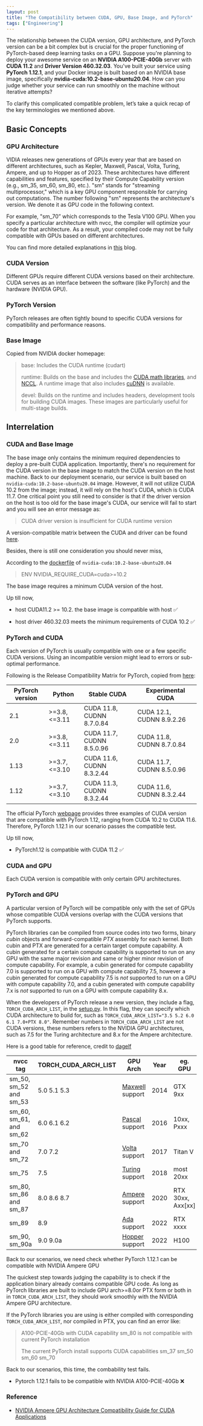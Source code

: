 ```yaml
---
layout: post
title: "The Compatibility between CUDA, GPU, Base Image, and PyTorch"
tags: ["Engineering"]
---
```


The relationship between the CUDA version, GPU architecture, and PyTorch version can be a bit complex but is crucial for the proper functioning of PyTorch-based deep learning tasks on a GPU.  Suppose you're planning to deploy your awesome service on an **NVIDIA A100-PCIE-40Gb** server with **CUDA 11.2** and **Driver Version 460.32.03**. You've built your service using **PyTorch 1.12.1**, and your Docker image is built based on an NVIDIA base image, specifically **nvidia-cuda:10.2-base-ubuntu20.04**. How can you judge whether your service can run smoothly on the machine without iterative attempts?

To clarify this complicated compatible problem,  let’s take a quick recap of the key terminologies we mentioned above. 


## Basic Concepts
### GPU Architecture

VIDIA releases new generations of GPUs every year that are based on different architectures, such as Kepler, Maxwell, Pascal, Volta, Turing, Ampere, and up to Hopper as of 2023. These architectures have different capabilities and features, specified by their Compute Capability version (e.g., sm_35, sm_60, sm_80, etc.). "sm" stands for "streaming multiprocessor," which is a key GPU component responsible for carrying out computations. The number following "sm" represents the architecture's version. We denote it as GPU code in the following context.

For example, "sm_70” which corresponds to the Tesla V100 GPU. When you specify a particular architecture with nvcc,  the compiler will optimize your code for that architecture. As a result, your compiled code may not be fully compatible with GPUs based on different architectures.

You can find more detailed explanations in [this](https://arnon.dk/matching-sm-architectures-arch-and-gencode-for-various-nvidia-cards/) blog.



### CUDA Version

Different GPUs require different CUDA versions based on their architecture. CUDA serves as an interface between the software (like PyTorch) and the hardware (NVIDIA GPU).

### PyTorch Version

PyTorch releases are often tightly bound to specific CUDA versions for compatibility and performance reasons.

### Base Image

Copied from NVIDIA docker homepage:

>  base: Includes the CUDA runtime (cudart)
>
> runtime: Builds on the base and includes the [CUDA math libraries](https://developer.nvidia.com/gpu-accelerated-libraries), and [NCCL](https://developer.nvidia.com/nccl). A runtime image that also includes [cuDNN](https://developer.nvidia.com/cudnn) is available.
>
> devel: Builds on the runtime and includes headers, development tools for building CUDA images. These images are particularly useful for multi-stage builds.

## Interrelation

### CUDA and Base Image

The base image only contains the minimum required dependencies to deploy a pre-built CUDA application.  Importantly, there's no requirement for the CUDA version in the base image to match the CUDA version on the host machine. Back to our deployment scenario, our service is built based on `nvidia-cuda:10.2-base-ubuntu20.04` image. However, it will not utilize CUDA 10.2 from the image; instead, it will rely on the host's CUDA, which is CUDA 11.7. One critical point you still need to consider is that if the driver version on the host is too old for the base image's CUDA, our service will fail to start and you will see an error message as:

>  CUDA driver version is insufficient for CUDA runtime version

A version-compatible matrix between the CUDA and driver can be found [here](https://docs.nvidia.com/deploy/cuda-compatibility/#minor-version-compatibility).

Besides, there is still one consideration you should never miss,

According to the [dockerfile](https://hub.docker.com/layers/andrewseidl/nvidia-cuda/10.2-base-ubuntu20.04/images/sha256-3d4e2bbbf5a85247db30cd3cc91ac4695dc0d093a1eead0933e0dbf09845d1b9?context=explore) of ``nvidia-cuda:10.2-base-ubuntu20.04``

> ENV NVIDIA_REQUIRE_CUDA=cuda>=10.2

The base image requires a minimum CUDA version of the host.

Up till now,

- host CUDA11.2 >= 10.2. the base image is compatible with host ✅

- host driver 460.32.03 meets the minimum requirements of CUDA 10.2 ✅

### PyTorch and CUDA

Each version of PyTorch is usually compatible with one or a few specific CUDA versions. Using an incompatible version might lead to errors or sub-optimal performance.

Following is the Release Compatibility Matrix for PyTorch, copied from [here](https://github.com/pytorch/pytorch/blob/main/RELEASE.md#release-compatibility-matrix):

| PyTorch version | Python        | Stable CUDA               | Experimental CUDA         |
| --------------- | ------------- | ------------------------- | ------------------------- |
| 2.1             | >=3.8, <=3.11 | CUDA 11.8, CUDNN 8.7.0.84 | CUDA 12.1, CUDNN 8.9.2.26 |
| 2.0             | >=3.8, <=3.11 | CUDA 11.7, CUDNN 8.5.0.96 | CUDA 11.8, CUDNN 8.7.0.84 |
| 1.13            | >=3.7, <=3.10 | CUDA 11.6, CUDNN 8.3.2.44 | CUDA 11.7, CUDNN 8.5.0.96 |
| 1.12            | >=3.7, <=3.10 | CUDA 11.3, CUDNN 8.3.2.44 | CUDA 11.6, CUDNN 8.3.2.44 |

The official PyTorch [webpage](https://pytorch.org/get-started/previous-versions/#v1121) provides three examples of CUDA version that are compatible with PyTorch 1.12, ranging from CUDA 10.2 to CUDA 11.6. Therefore, PyTorch 1.12.1 in our scenario passes the compatible test.

Up till now,

- PyTorch1.12 is compatible with CUDA 11.2 ✅



### CUDA and GPU

Each CUDA version is compatible with only certain GPU architectures. 



### PyTorch and GPU 
A particular version of PyTorch will be compatible only with the set of GPUs whose compatible CUDA versions overlap with the CUDA versions that PyTorch supports. 

PyTorch libraries can be compiled from source codes into two forms, binary *cubin* objects and forward-compatible *PTX* assembly for each kernel. Both cubin and PTX are generated for a certain target compute capability. A cubin generated for a certain compute capability is supported to run on any GPU with the same major revision and same or higher minor revision of compute capability. For example, a cubin generated for compute capability 7.0 is supported to run on a GPU with compute capability 7.5, however a cubin generated for compute capability 7.5 is *not* supported to run on a GPU with compute capability 7.0, and a cubin generated with compute capability 7.x is *not* supported to run on a GPU with compute capability 8.x.

When the developers of PyTorch release a new version, they include a flag, ``TORCH_CUDA_ARCH_LIST``, in the [setup.py](https://github.com/pytorch/pytorch/blob/78810d78e82f8e18dbc1c049a2b92e559ab567b2/setup.py#L134). In this flag, they can specify which CUDA architecture to build for, such as ``TORCH_CUDA_ARCH_LIST="3.5 5.2 6.0 6.1 7.0+PTX 8.0"``. Remember numbers in ``TORCH_CUDA_ARCH_LIST`` are not CUDA versions, these numbers refers to the NVIDIA GPU architectures, such as 7.5 for the Turing architecture and 8.x for the Ampere architecture.

Here is a good table for reference, credit to [dagelf](https://stackoverflow.com/questions/68496906/pytorch-installation-for-different-cuda-architectures/74962874#74962874)

| nvcc tag                | TORCH_CUDA_ARCH_LIST | GPU Arch                                                     | Year | eg. GPU           |
| ----------------------- | -------------------- | ------------------------------------------------------------ | ---- | ----------------- |
| sm_50, sm_52 and sm_53  | 5.0 5.1 5.3          | [Maxwell](https://en.wikipedia.org/wiki/Maxwell_(microarchitecture)) support | 2014 | GTX 9xx           |
| sm_60, sm_61, and sm_62 | 6.0 6.1 6.2          | [Pascal](https://en.wikipedia.org/wiki/Pascal_(microarchitecture)) support | 2016 | 10xx, Pxxx        |
| sm_70 and sm_72         | 7.0 7.2              | [Volta](https://en.wikipedia.org/wiki/Volta_(microarchitecture)) support | 2017 | Titan V           |
| sm_75                   | 7.5                  | [Turing](https://en.wikipedia.org/wiki/Turing_(microarchitecture)) support | 2018 | most 20xx         |
| sm_80, sm_86 and sm_87  | 8.0 8.6 8.7          | [Ampere](https://en.wikipedia.org/wiki/Ampere_(microarchitecture)) support | 2020 | RTX 30xx, Axx[xx] |
| sm_89                   | 8.9                  | [Ada](https://en.wikipedia.org/wiki/Ada_Lovelace_(microarchitecture)) support | 2022 | RTX xxxx          |
| sm_90, sm_90a           | 9.0 9.0a             | [Hopper](https://en.wikipedia.org/wiki/Hopper_(microarchitecture)) support | 2022 | H100              |

Back to our scenarios, we need check whether PyTorch 1.12.1 can be compatible with NVIDIA Ampere GPU

The quickest step towards judging the capability is to check if the application binary already contains compatible GPU code. As long as PyTorch libraries are built to include GPU arch>=8.0or PTX form or both in  in  ``TORCH_CUDA_ARCH_LIST``, they should work smoothly with the NVIDIA Ampere GPU architecture.

If the PyTorch libraries you are using is either compiled with corresponding ``TORCH_CUDA_ARCH_LIST``, nor compiled in PTX, you can find an error like:

> A100-PCIE-40Gb with CUDA capability sm_80 is not compatible with current PyTorch installation
>
> The current PyTorch install supports CUDA capabilities sm_37 sm_50 sm_60 sm_70

Back to our scenarios, this time, the combability test fails.

- Pytorch 1.12.1 fails to be compatible with  NVIDIA A100-PCIE-40Gb ❌

### Reference

- [NVIDIA Ampere GPU Architecture Compatibility Guide for CUDA Applications](https://docs.nvidia.com/cuda/ampere-compatibility-guide/index.html#building-applications-with-ampere-support)

